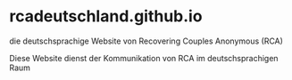 # rcadeutschland.github.io
die deutschsprachige Website von Recovering Couples Anonymous (RCA)

Diese Website dienst der Kommunikation von RCA im deutschsprachigen Raum
